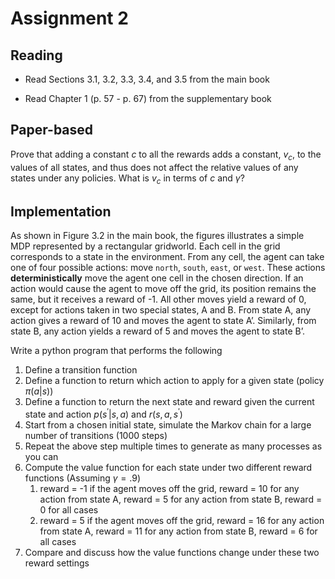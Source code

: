 # Assignment 2

## Reading 

- Read Sections 3.1, 3.2, 3.3, 3.4, and 3.5 from the main book

- Read Chapter 1 (p. 57 - p. 67) from the supplementary book


## Paper-based 

Prove that adding a constant $c$ to all the rewards adds a constant, $v_c$, to the values of all states, and thus does not affect the relative values of any states under any policies. What is $v_c$ in terms of $c$ and $\gamma$?

## Implementation 

As shown in Figure 3.2 in the main book, the figures illustrates a simple MDP represented by a rectangular gridworld. Each cell in the grid corresponds to a state in the environment. From any cell, the agent can take one of four possible actions: move `north`, `south`, `east`, or `west`. These actions **deterministically** move the agent one cell in the chosen direction. If an action would cause the agent to move off the grid, its position remains the same, but it receives a reward of -1. All other moves yield a reward of 0, except for actions taken in two special states, A and B. From state A, any action gives a reward of 10 and moves the agent to state A’. Similarly, from state B, any action yields a reward of 5 and moves the agent to state B’.

Write a python program that performs the following
1. Define a transition function 
2. Define a function to return which action to apply for a given state (policy $\pi(a|s)$)
3. Define a function to return the next state and reward given the current state and action $p(s^\prime | s,a)$ and $r(s,a,s^\prime)$
4. Start from a chosen initial state, simulate the Markov chain for a large number of transitions (1000 steps)
5. Repeat the above step multiple times to generate as many processes as you can 
6. Compute the value function for each state under two different reward functions (Assuming $\gamma=.9$)
   1. reward = -1 if the agent moves off the grid, reward = 10 for any action from state A, reward = 5 for any action from state B, reward = 0 for all cases
   2. reward = 5 if the agent moves off the grid, reward = 16 for any action from state A, reward = 11 for any action from state B, reward = 6 for all cases
7. Compare and discuss how the value functions change under these two reward settings
